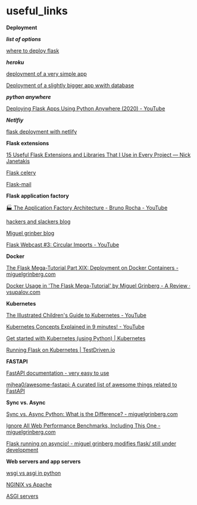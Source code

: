 # useful_links

**Deployment**   

***list of options***

[where to deploy flask](https://www.reddit.com/r/flask/comments/2321oc/easiest_and_fastest_way_to_host_flask_python/)

***heroku***

[deployment of a very simple app](https://medium.com/@abhishekori/damn-simple-flask-app-on-heroku-739948512c65) 

[Deployment of a slightly bigger app wwith database](https://medium.com/the-andela-way/deploying-a-python-flask-app-to-heroku-41250bda27d0)  

***python anywhere***

[Deploying Flask Apps Using Python Anywhere (2020) - YouTube](https://www.youtube.com/watch?v=5jbdkOlf4cY&list=PLssCT4JSGVsc-jOEj6HG282CaeobiC0TJ)

***Netlfiy***

[flask deployment with netlify](https://medium.com/@francescaguiducci/how-to-build-a-simple-personal-website-with-python-flask-and-netlify-d800c97c283d)

**Flask extensions**     

[15 Useful Flask Extensions and Libraries That I Use in Every Project — Nick Janetakis](https://nickjanetakis.com/blog/15-useful-flask-extensions-and-libraries-that-i-use-in-every-project)

[Flask celery](https://blog.miguelgrinberg.com/post/using-celery-with-flask)

[Flask-mail](https://pythonbasics.org/flask-mail/)


**Flask application factory**  

[🏭 The Application Factory Architecture - Bruno Rocha - YouTube](https://www.youtube.com/watch?v=xNo-eOfZH5Q)

[hackers and slackers blog](https://hackersandslackers.com/flask-application-factory) 

[Miguel grinber blog](https://blog.miguelgrinberg.com/post/the-flask-mega-tutorial-part-xv-a-better-application-structure) 

[Flask Webcast #3: Circular Imports - YouTube](https://www.youtube.com/watch?v=NH-8oLHUyDc&list=PLCuWRxjbgFnOgjL5rynXlnotsDhsi00Xa)


**Docker**  

[The Flask Mega-Tutorial Part XIX: Deployment on Docker Containers - miguelgrinberg.com](https://blog.miguelgrinberg.com/post/the-flask-mega-tutorial-part-xix-deployment-on-docker-containers)

[Docker Usage in 'The Flask Mega-Tutorial' by Miguel Grinberg - A Review · vsupalov.com](https://vsupalov.com/flask-megatutorial-review/)


**Kubernetes**  

[The Illustrated Children's Guide to Kubernetes - YouTube](https://www.youtube.com/watch?v=4ht22ReBjno&list=PLssCT4JSGVsc-jOEj6HG282CaeobiC0TJ&index=2)

[Kubernetes Concepts Explained in 9 minutes! - YouTube](https://www.youtube.com/watch?v=QJ4fODH6DXI&list=PLssCT4JSGVsc-jOEj6HG282CaeobiC0TJ&index=3)

[Get started with Kubernetes (using Python) | Kubernetes](https://kubernetes.io/blog/2019/07/23/get-started-with-kubernetes-using-python/) 

[Running Flask on Kubernetes | TestDriven.io](https://testdriven.io/blog/running-flask-on-kubernetes/)


**FASTAPI**

[FastAPI documentation - very easy to use](https://fastapi.tiangolo.com/)

[mjhea0/awesome-fastapi: A curated list of awesome things related to FastAPI](https://github.com/mjhea0/awesome-fastapi)

**Sync vs. Async**

[Sync vs. Async Python: What is the Difference? - miguelgrinberg.com](https://blog.miguelgrinberg.com/post/sync-vs-async-python-what-is-the-difference) 

[Ignore All Web Performance Benchmarks, Including This One - miguelgrinberg.com](https://blog.miguelgrinberg.com/post/ignore-all-web-performance-benchmarks-including-this-one)

[Flask running on asyncio! - miguel grinberg modifies flask/ still under development](https://reposhub.com/python/full-stack-web-frameworks/miguelgrinberg-aioflask.html)

**Web servers and app servers**   

[wsgi vs asgi in python](https://medium.com/analytics-vidhya/difference-between-wsgi-and-asgi-807158ed1d4c)

[NGINIX vs Apache](https://kinsta.com/blog/nginx-vs-apache/)

[ASGI servers](https://dev.to/bowmanjd/the-three-python-asgi-servers-5447)